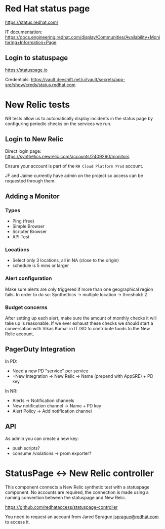 # Red Hat status page

https://status.redhat.com/

IT documentation: https://docs.engineering.redhat.com/display/Communities/Availability+Monitoring+Information+Page

## Login to statuspage

https://statuspage.io

Credentials: https://vault.devshift.net/ui/vault/secrets/app-sre/show/creds/status.redhat.com

# New Relic tests

NR tests allow us to automatically display incidents in the status page by configuring periodic checks on the services we run.

## Login to New Relic

Direct login page:
https://synthetics.newrelic.com/accounts/2409290/monitors

Ensure your account is part of the `RH Cloud Platform Prod` account.

JF and Jaime currently have admin on the project so access can be requested through them.

## Adding a Monitor

### Types

- Ping (free)
- Simple Browser
- Scripter Browser
- API Test

### Locations

- Select only 3 locations, all in NA (close to the origin)
- schedule is 5 mins or larger

### Alert configuration

Make sure alerts are only triggered if more than one geographical region fails. In order to do so:
Synthethics -> multiple location -> threshold: 2

### Budget concerns

After setting up each alert, make sure the amount of monthly checks it will take up is reasonable. If we ever exhaust these checks we should start a conversation with Vikas Kumar in IT ISO to contribute funds to the New Relic account.

## PagerDuty Integration

In PD:

- Need a new PD "service" per service
- +New Integration -> New Relic -> Name (prepend with AppSRE) + PD key

In NR:

- Alerts -> Notification channels
- New notification channel -> Name + PD key
- Alert Policy -> Add notification channel

## API

As admin you can create a new key:

- push scripts?
- consume /violations -> prom exporter?

# StatusPage <-> New Relic controller

This component connects a New Relic synthetic test with a statuspage component. No accounts are required, the connection is made using a naming convention between the statuspage and New Relic.

https://github.com/redhataccess/statuspage-controller

You need to request an account from Jared Sprague <jsprague@redhat.com> to access it.

